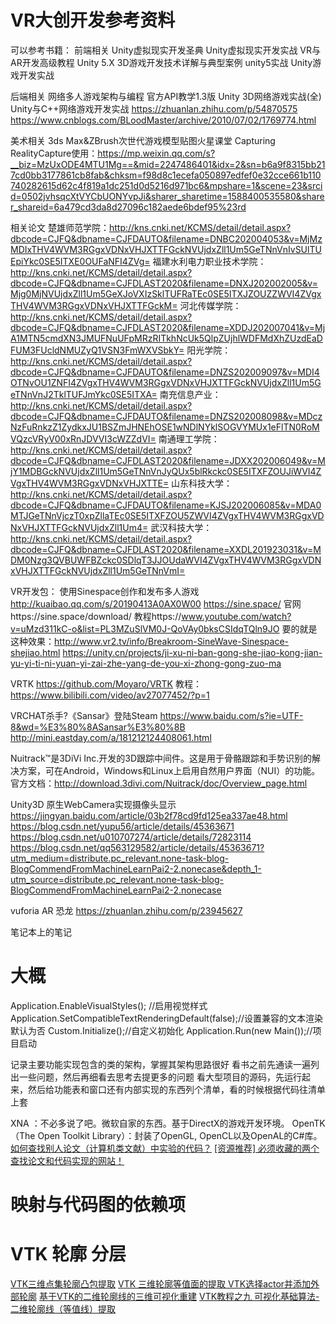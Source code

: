 # VR大创开发参考资料

可以参考书籍：
前端相关
Unity虚拟现实开发圣典
Unity虚拟现实开发实战
VR与AR开发高级教程 
Unity 5.X 3D游戏开发技术详解与典型案例
unity5实战
Unity游戏开发实战


后端相关
网络多人游戏架构与编程
官方API教学1.3版
Unity 3D网络游戏实战(全)
Unity与C++网络游戏开发实战
https://zhuanlan.zhihu.com/p/54870575
https://www.cnblogs.com/BLoodMaster/archive/2010/07/02/1769774.html

美术相关
3ds Max&ZBrush次世代游戏模型贴图火星课堂
Capturing RealityCapture使用：https://mp.weixin.qq.com/s?__biz=MzUxODE4MTU1Mg==&mid=2247486401&idx=2&sn=b6a9f8315bb217cd0bb3177861cb8fab&chksm=f98d8c1ecefa050897edfef0e32cce661b110740282615d62c4f819a1dc251d0d5216d971bc6&mpshare=1&scene=23&srcid=0502jvhsqcXtVYCbUONYvpJi&sharer_sharetime=1588400535580&sharer_shareid=6a479cd3da8d27096c182aede6bdef95%23rd

相关论文
楚雄师范学院：http://kns.cnki.net/KCMS/detail/detail.aspx?dbcode=CJFQ&dbname=CJFDAUTO&filename=DNBC202004053&v=MjMzMDIxTHV4WVM3RGgxVDNxVHJXTTFGckNVUjdxZll1Um5GeTNnVnIvSUlTUEpiYkc0SE5ITXE0OUFaNFI4ZVg=
福建水利电力职业技术学院：http://kns.cnki.net/KCMS/detail/detail.aspx?dbcode=CJFQ&dbname=CJFDLAST2020&filename=DNXJ202002005&v=Mjg0MjNVUjdxZll1Um5GeXJoVXIzSklTUFRaTEc0SE5ITXJZOUZZWVI4ZVgxTHV4WVM3RGgxVDNxVHJXTTFGckM=
河北传媒学院：http://kns.cnki.net/KCMS/detail/detail.aspx?dbcode=CJFQ&dbname=CJFDLAST2020&filename=XDDJ202007041&v=MjA1MTN5cmdXN3JMUFNuUFpMRzRITkhNcUk5QlpZUjhlWDFMdXhZUzdEaDFUM3FUcldNMUZyQ1VSN3FmWXVSbkY=
阳光学院：http://kns.cnki.net/KCMS/detail/detail.aspx?dbcode=CJFQ&dbname=CJFDAUTO&filename=DNZS202009097&v=MDI4OTNvOU1ZNFI4ZVgxTHV4WVM3RGgxVDNxVHJXTTFGckNVUjdxZll1Um5GeTNnVnJ2TklTUFJmYkc0SE5ITXA=
南充信息产业：http://kns.cnki.net/KCMS/detail/detail.aspx?dbcode=CJFQ&dbname=CJFDAUTO&filename=DNZS202008098&v=MDczNzFuRnkzZ1ZydkxJU1BSZmJHNEhOSE1wNDlNYklSOGVYMUx1eFlTN0RoMVQzcVRyV00xRnJDVVI3cWZZdVI=
南通理工学院：http://kns.cnki.net/KCMS/detail/detail.aspx?dbcode=CJFQ&dbname=CJFDLAST2020&filename=JDXX202006049&v=MjY1MDBGckNVUjdxZll1Um5GeTNnVnJyQUx5blRkckc0SE5ITXFZOUJiWVI4ZVgxTHV4WVM3RGgxVDNxVHJXTTE=
山东科技大学：http://kns.cnki.net/KCMS/detail/detail.aspx?dbcode=CJFQ&dbname=CJFDAUTO&filename=KJSJ202006085&v=MDA0MTJGeTNnVjczT0xpZllaTEc0SE5ITXFZOU5ZWVI4ZVgxTHV4WVM3RGgxVDNxVHJXTTFGckNVUjdxZll1Um4=
武汉科技大学：http://kns.cnki.net/KCMS/detail/detail.aspx?dbcode=CJFQ&dbname=CJFDLAST2020&filename=XXDL201923031&v=MDM0Nzg3QVBUWFBZckc0SDlqT3JJOUdaWVI4ZVgxTHV4WVM3RGgxVDNxVHJXTTFGckNVUjdxZll1Um5GeTNnVmI=

VR开发包：
使用Sinespace创作和发布多人游戏
http://kuaibao.qq.com/s/20190413A0AX0W00
https://sine.space/
官网https://sine.space/download/
教程https://www.youtube.com/watch?v=uMzd311kC-o&list=PL3MZuSlVM0J-QoVAy0bksCSIdqTQln9JO
要的就是这种效果：http://www.vr2.tv/info/Breakroom-SineWave-Sinespace-shejiao.html
https://unity.cn/projects/ji-xu-ni-ban-gong-she-jiao-kong-jian-yu-yi-ti-ni-yuan-yi-zai-zhe-yang-de-you-xi-zhong-gong-zuo-ma

VRTK
https://github.com/Moyaro/VRTK
教程：https://www.bilibili.com/video/av27077452/?p=1

VRCHAT杀手?《Sansar》登陆Steam
https://www.baidu.com/s?ie=UTF-8&wd=%E3%80%8ASansar%E3%80%8B
http://mini.eastday.com/a/181212124408061.html

Nuitrack™是3DiVi Inc.开发的3D跟踪中间件。这是用于骨骼跟踪和手势识别的解决方案，可在Android，Windows和Linux上启用自然用户界面（NUI）的功能。
官方文档：http://download.3divi.com/Nuitrack/doc/Overview_page.html


Unity3D 原生WebCamera实现摄像头显示
https://jingyan.baidu.com/article/03b2f78cd9fd125ea337ae48.html
https://blog.csdn.net/yupu56/article/details/45363671
https://blog.csdn.net/u010707274/article/details/72823114
https://blog.csdn.net/qq563129582/article/details/45363671?utm_medium=distribute.pc_relevant.none-task-blog-BlogCommendFromMachineLearnPai2-2.nonecase&depth_1-utm_source=distribute.pc_relevant.none-task-blog-BlogCommendFromMachineLearnPai2-2.nonecase

vuforia AR 恐龙
https://zhuanlan.zhihu.com/p/23945627

笔记本上的笔记



# 大概

Application.EnableVisualStyles(); //启用视觉样式
Application.SetCompatibleTextRenderingDefault(false);//设置兼容的文本渲染默认为否
Custom.Initialize();//自定义初始化
Application.Run(new Main());//项目启动

记录主要功能实现包含的类的架构，掌握其架构思路很好
看书之前先通读一遍列出一些问题，然后再细看去思考去提更多的问题
看大型项目的源码，先运行起来，然后给功能表和窗口还有内部实现的东西列个清单，看的时候根据代码往清单上套

XNA ：不必多说了吧。微软自家的东西。基于DirectX的游戏开发环境。
OpenTK（The Open Toolkit Library）：封装了OpenGL, OpenCL以及OpenAL的C#库。
[如何查找别人论文（计算机类文献）中实验的代码？](https://www.zhihu.com/question/21980275)
[[资源推荐] 必须收藏的两个查找论文和代码实现的网站！](https://zhuanlan.zhihu.com/p/56251710)
# 映射与代码图的依赖项

# VTK 轮廓 分层
[VTK三维点集轮廓凸包提取](https://www.cnblogs.com/21207-iHome/p/6694490.html)
[
VTK 三维轮廓等值面的提取
](https://blog.csdn.net/Jane_yuhui/article/details/51983716?depth_1-utm_source=distribute.pc_relevant.none-task&utm_source=distribute.pc_relevant.none-task)
[VTK选择actor并添加外部轮廓](https://blog.csdn.net/douzi949389/article/details/99717065)
[基于VTK的二维轮廓线的三维可视化重建](http://www.doc88.com/p-8099245358795.html)
[VTK教程之九 可视化基础算法-二维轮廓线（等值线）提取](http://blog.sina.com.cn/s/blog_84181a7901017ts9.html)